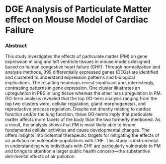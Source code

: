 # DGE Analysis of Particulate Matter effect on Mouse Model of Cardiac Failure

### Abstract

This study investigates the effects of particulate matter (PM) on gene expression in lung and left ventricle tissues in mouse models designed based on human congestive heart failure (CHF). Through normalization and analysis methods, 399 differentially expressed genes (DEGs) are identified and clustered to understand expression patterns and biological implications. The resulting heatmaps reveal significant and, interestingly, contrasting patterns in gene expression. One cluster illustrates an upregulation in PBS in lung tissue whereas the other has upregulation in PM. GO-term analysis revealed that the top GO-term analysis ranging from the top two clusters were, cellular regulation, gland morphogenesis, and reproductive process regulation. Despite not directly relating to cardiac function and/or the lung function, these GO-terms imply that particulate matter affects more facets of the body than the two formerly mentioned. As a result, the analysis shows that PM is most likely able to hinder fundamental cellular activities and cause developmental changes. The offers insights into potential therapeutic targets for mitigating the effects of air pollution on vulnerable populations with CHF. This study is instrumental in understanding why individuals with CHF are particularly vulnerable to PM and brings to attention a larger public health concern—the substantive detrimental effects of air pollution.
